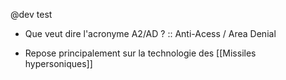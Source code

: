 @dev test
 
- Que veut dire l'acronyme A2/AD ? :: Anti-Acess / Area Denial
<!--ID: 1616772689840-->

- Repose principalement sur la technologie des [[Missiles hypersoniques]]
